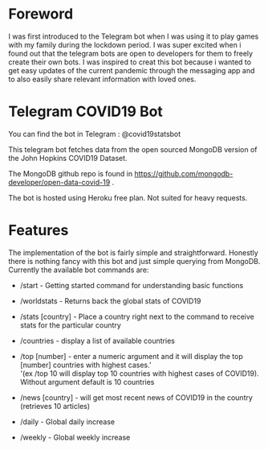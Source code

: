 # Foreword
I was first introduced to the Telegram bot when I was using it to play games with my family during the lockdown period.
I was super excited when i found out that the telegram bots are open to developers 
for them to freely create their own bots. I was inspired
 to creat this bot because i wanted to get easy updates of the current
pandemic through the messaging app and to also easily 
share relevant information with loved ones. 

# Telegram COVID19 Bot
You can find the bot in Telegram : @covid19statsbot

This telegram bot fetches data from the open sourced MongoDB version of the John Hopkins COVID19 Dataset. 

The MongoDB github repo is found in https://github.com/mongodb-developer/open-data-covid-19 .

The bot is hosted using Heroku free plan. Not suited for heavy requests. 

# Features 

The implementation of the bot is fairly simple and straightforward. Honestly there is nothing fancy with this bot and just simple querying from MongoDB. 
Currently the available bot commands are: 

- /start - Getting started command for understanding basic functions

- /worldstats - Returns back the global stats of COVID19

- /stats [country] - Place a country right next to the command to receive stats for the particular country

- /countries - display a list of available countries

- /top [number] - enter a numeric argument and it will display the top [number] countries with highest cases.' \
           '(ex /top 10 will display top 10 countries with highest cases of COVID19). Without argument default is 10 countries

- /news [country] - will get most recent news of COVID19 in the country (retrieves 10 articles)

- /daily - Global daily increase

- /weekly - Global weekly increase 